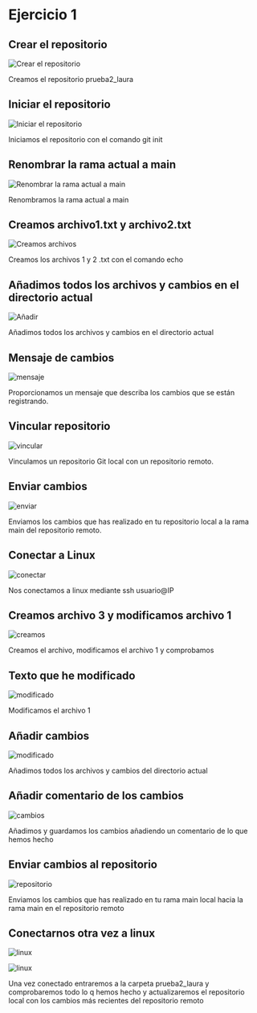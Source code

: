 # Ejercicio 1

## Crear el repositorio

![Crear el repositorio](./img/1crear_repositorio.PNG)

Creamos el repositorio prueba2_laura

## Iniciar el repositorio
![Iniciar el repositorio](./img/2..PNG)

Iniciamos el repositorio con el comando git init

## Renombrar la rama actual a main
![Renombrar la rama actual a main](./img/3..PNG)

Renombramos la rama actual a main

## Creamos archivo1.txt y archivo2.txt
![Creamos archivos](./img/4..PNG)

Creamos los archivos 1 y 2 .txt con el comando echo

## Añadimos todos los archivos y cambios en el directorio actual 
![Añadir](./img/5..PNG)

Añadimos todos los archivos y cambios en el directorio actual 

## Mensaje de cambios
![mensaje](./img/6..PNG)

Proporcionamos un mensaje que describa los cambios que se están registrando.

## Vincular repositorio
![vincular](./img/7..PNG)

Vinculamos un repositorio Git local con un repositorio remoto.

## Enviar cambios
![enviar](./img/8..PNG)

Enviamos los cambios que has realizado en tu repositorio local a la rama main del repositorio remoto.

## Conectar a Linux 
![conectar](./img/9..PNG)

Nos conectamos a linux mediante ssh usuario@IP

## Creamos archivo 3 y modificamos archivo 1
![creamos](./img/10..PNG)

Creamos el archivo, modificamos el archivo 1 y comprobamos

## Texto que he modificado
![modificado](./img/11..PNG)

Modificamos el archivo 1

## Añadir cambios 
![modificado](./img/12..PNG)

Añadimos todos los archivos y cambios del directorio actual 

## Añadir comentario de los cambios
![cambios](./img/13..PNG)

Añadimos y guardamos los cambios añadiendo un comentario de lo que hemos hecho

## Enviar cambios al repositorio
![repositorio](./img/14..PNG)

Enviamos los cambios que has realizado en tu rama main local hacia la rama main en el repositorio remoto

## Conectarnos otra vez a linux
![linux](./img/15..PNG)

![linux](./img/16..PNG)

Una vez conectado entraremos a la carpeta prueba2_laura y comprobaremos todo lo q hemos hecho y actualizaremos el  repositorio local con los cambios más recientes del repositorio remoto
